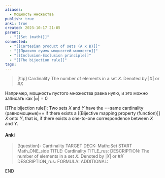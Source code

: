 ```yaml
---
aliases:
  - Мощность множества
publish: true
anki: true
created: 2023-10-17 21:05
parent:
  - "[[Set (math)]]"
connected:
  - "[[Cartesian product of sets (A x B)]]"
  - "[[Правило суммы мощностей множеств]]"
  - "[[Inclusion-Exclusion principle]]"
  - "[[The bijection rule]]"
tags:
---
```


> [!tip] Cardinality
> The number of elements in a set $X$.
> Denoted by $|X|$ or $\#X$

Например, мощность пустого множества равна нулю, и это можно записать как $| \varnothing | = 0$ 


[[The bijection rule]]:
Two sets $X$ and $Y$ have the ==same cardinality (равномощные)== if there exists a [[Bijective mapping property (function)]] $X$ onto $Y$, that is, if there exists a one-to-one correspondence between $X$ and $Y$. 

#### Anki
> [!question]- Cardinality
TARGET DECK: Math::Set 
START
Math_ONE_side
TITLE: Cardinality
TITLE_rus: 
DESCRIPTION: The number of elements in a set $X$.
> Denoted by $|X|$ or $\#X$
DESCRIPTION_rus: 
FORMULA: 
ADDITIONAL:
<!--ID: 1706040051697-->
END







 


